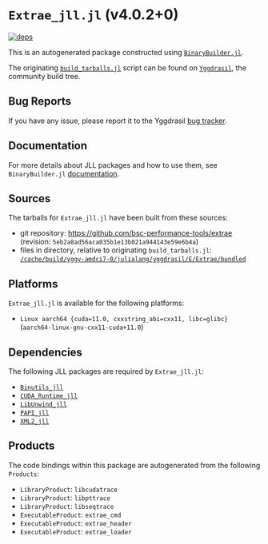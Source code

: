 # `Extrae_jll.jl` (v4.0.2+0)

[![deps](https://juliahub.com/docs/Extrae_jll/deps.svg)](https://juliahub.com/ui/Packages/Extrae_jll/ZbDXi?page=2)

This is an autogenerated package constructed using [`BinaryBuilder.jl`](https://github.com/JuliaPackaging/BinaryBuilder.jl).

The originating [`build_tarballs.jl`](https://github.com/JuliaPackaging/Yggdrasil/blob/b0f44bd93f5ffb65144f6277a7f89ab101be4aa7/E/Extrae/build_tarballs.jl) script can be found on [`Yggdrasil`](https://github.com/JuliaPackaging/Yggdrasil/), the community build tree.

## Bug Reports

If you have any issue, please report it to the Yggdrasil [bug tracker](https://github.com/JuliaPackaging/Yggdrasil/issues).

## Documentation

For more details about JLL packages and how to use them, see `BinaryBuilder.jl` [documentation](https://docs.binarybuilder.org/stable/jll/).

## Sources

The tarballs for `Extrae_jll.jl` have been built from these sources:

* git repository: https://github.com/bsc-performance-tools/extrae (revision: `5eb2a8ad56aca035b1e13b021a944143e59e6b4a`)
* files in directory, relative to originating `build_tarballs.jl`: [`/cache/build/yggy-amdci7-0/julialang/yggdrasil/E/Extrae/bundled`](https://github.com/JuliaPackaging/Yggdrasil/tree/b0f44bd93f5ffb65144f6277a7f89ab101be4aa7/E/Extrae/bundled)

## Platforms

`Extrae_jll.jl` is available for the following platforms:

* `Linux aarch64 {cuda=11.0, cxxstring_abi=cxx11, libc=glibc}` (`aarch64-linux-gnu-cxx11-cuda+11.0`)

## Dependencies

The following JLL packages are required by `Extrae_jll.jl`:

* [`Binutils_jll`](https://github.com/JuliaBinaryWrappers/Binutils_jll.jl)
* [`CUDA_Runtime_jll`](https://github.com/JuliaBinaryWrappers/CUDA_Runtime_jll.jl)
* [`LibUnwind_jll`](https://github.com/JuliaBinaryWrappers/LibUnwind_jll.jl)
* [`PAPI_jll`](https://github.com/JuliaBinaryWrappers/PAPI_jll.jl)
* [`XML2_jll`](https://github.com/JuliaBinaryWrappers/XML2_jll.jl)

## Products

The code bindings within this package are autogenerated from the following `Products`:

* `LibraryProduct`: `libcudatrace`
* `LibraryProduct`: `libpttrace`
* `LibraryProduct`: `libseqtrace`
* `ExecutableProduct`: `extrae_cmd`
* `ExecutableProduct`: `extrae_header`
* `ExecutableProduct`: `extrae_loader`
